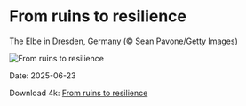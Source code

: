 # From ruins to resilience

The Elbe in Dresden, Germany (© Sean Pavone/Getty Images)

![From ruins to resilience](https://bing.com/th?id=OHR.DresdenElbe_EN-US2259441179_UHD.jpg&rf=LaDigue_UHD.jpg&pid=hp&w=1024&h=576&rs=1&c=4)

Date: 2025-06-23

Download 4k: [From ruins to resilience](https://bing.com/th?id=OHR.DresdenElbe_EN-US2259441179_UHD.jpg&rf=LaDigue_UHD.jpg&pid=hp&w=3840&h=2160&rs=1&c=4)

